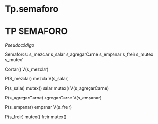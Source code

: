 # Tp.semaforo
# TP SEMAFORO

*Pseudocódigo*

Semaforos:
s_mezclar
s_salar
s_agregarCarne
s_empanar
s_freir
s_mutex
s_mutex1


Cortar()
 V(s_mezclar)
 
P(S_mezclar)
  mezcla
V(s_salar)

P(s_salar)
  mutex()
  salar
  mutex()
V(s_agregarCarne)

P(s_agregarCarne)
  agregarCarne
V(s_empanar)

P(s_empanar)
  empanar
V(s_freir)

P(s_freir)
  mutex()
  freir
  mutex()
  
